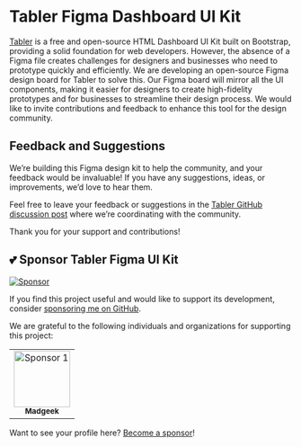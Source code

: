 # Tabler Figma Dashboard UI Kit

[Tabler](https://tabler.io/) is a free and open-source HTML Dashboard UI Kit built on Bootstrap, providing a solid foundation for web developers. However, the absence of a Figma file creates challenges for designers and businesses who need to prototype quickly and efficiently. We are developing an open-source Figma design board for Tabler to solve this. Our Figma board will mirror all the UI components, making it easier for designers to create high-fidelity prototypes and for businesses to streamline their design process. We would like to invite contributions and feedback to enhance this tool for the design community.

## Feedback and Suggestions

We’re building this Figma design kit to help the community, and your feedback would be invaluable! If you have any suggestions, ideas, or improvements, we’d love to hear them.

Feel free to leave your feedback or suggestions in the [Tabler GitHub discussion post](https://github.com/tabler/tabler/discussions/1973) where we’re coordinating with the community.

Thank you for your support and contributions!


## 💕 Sponsor Tabler Figma UI Kit

[![Sponsor](https://img.shields.io/badge/Sponsor-GitHub%20Sponsors-pink.svg)](https://github.com/sponsors/1Madgeek)

If you find this project useful and would like to support its development, consider [sponsoring me on GitHub](https://github.com/sponsors/1Madgeek).

We are grateful to the following individuals and organizations for supporting this project:

<table>
  <tr>
    <td align="center">
      <a href="https://github.com/1Madgeek">
        <img src="https://avatars.githubusercontent.com/u/33049092?s=200&v=4" width="100px;" alt="Sponsor 1"/>
        <br/>
        <sub><b>Madgeek</b></sub>
      </a>
    </td>
  </tr>
</table>

Want to see your profile here? [Become a sponsor](https://github.com/sponsors/1Madgeek)!
